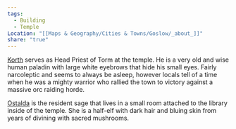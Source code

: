 ```yaml
---
tags:
  - Building
  - Temple
Location: "[[Maps & Geography/Cities & Towns/Goslow/_about_]]"
share: "true"
---
```


[Korth](../NPCs/Korth.md) serves as Head Priest of Torm at the temple. He is a very old and wise human paladin with large white eyebrows that hide his small eyes. Fairly narcoleptic and seems to always be asleep, however locals tell of a time when he was a mighty warrior who rallied the town to victory against a massive orc raiding horde.

[Ostalda](../NPCs/Ostalda.md) is the resident sage that lives in a small room attached to the library inside of the temple. She is a half-elf with dark hair and bluing skin from years of divining with sacred mushrooms.
